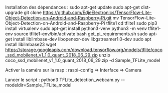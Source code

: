 Installation des dépendances :
    sudo apt-get update
    sudo apt-get dist-upgrade
    git clone https://github.com/EdjeElectronics/TensorFlow-Lite-Object-Detection-on-Android-and-Raspberry-Pi.git
    mv TensorFlow-Lite-Object-Detection-on-Android-and-Raspberry-Pi tflite1
    cd tflite1
    sudo pip3 install virtualenv
    sudo apt-get install python3-venv
    python3 -m venv tflite1-env
    source tflite1-env/bin/activate
    bash get_pi_requirements.sh
    sudo apt-get install libilmbase-dev libopenexr-dev libgstreamer1.0-dev
    sudo apt install libilmbase23
    wget https://storage.googleapis.com/download.tensorflow.org/models/tflite/coco_ssd_mobilenet_v1_1.0_quant_2018_06_29.zip
    unzip coco_ssd_mobilenet_v1_1.0_quant_2018_06_29.zip -d Sample_TFLite_model

Activer la caméra sur la rasp : raspi-config => Interface => Camera

Lancer le script : python3 TFLite_detection_webcam.py --modeldir=Sample_TFLite_model